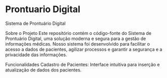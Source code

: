 # Prontuario Digital
Sistema de Prontuário Digital

Sobre o Projeto
Este repositório contém o código-fonte do Sistema de Prontuário Digital, uma solução moderna e segura para a gestão de informações médicas. Nosso sistema foi desenvolvido para facilitar o acesso a dados de pacientes, agilizar processos e garantir a segurança e a privacidade das informações.

Funcionalidades
Cadastro de Pacientes: Interface intuitiva para inserção e atualização de dados dos pacientes.
